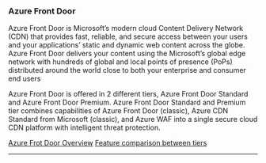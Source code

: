 ### Azure Front Door

Azure Front Door is Microsoft’s modern cloud Content Delivery Network (CDN) that provides fast, reliable, and secure access between your users and your applications’ static and dynamic web content across the globe. Azure Front Door delivers your content using the Microsoft’s global edge network with hundreds of global and local points of presence (PoPs) distributed around the world close to both your enterprise and consumer end users

Azure Front Door is offered in 2 different tiers, Azure Front Door Standard and Azure Front Door Premium. Azure Front Door Standard and Premium tier combines capabilities of Azure Front Door (classic), Azure CDN Standard from Microsoft (classic), and Azure WAF into a single secure cloud CDN platform with intelligent threat protection.

[Azure Frot Door Overview](https://learn.microsoft.com/en-us/azure/frontdoor/front-door-overview)
[Feature comparison between tiers](https://learn.microsoft.com/en-us/azure/frontdoor/standard-premium/tier-comparison)

---
